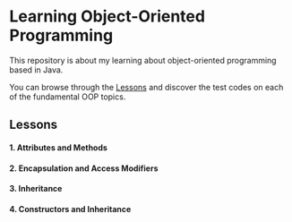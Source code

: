 # Learning Object-Oriented Programming
This repository is about my learning about object-oriented programming based in Java.

You can browse through the [Lessons](./Lessons) and discover the test codes on each of the fundamental OOP topics.

## Lessons
#### 1. Attributes and Methods
#### 2. Encapsulation and Access Modifiers
#### 3. Inheritance
#### 4. Constructors and Inheritance 
